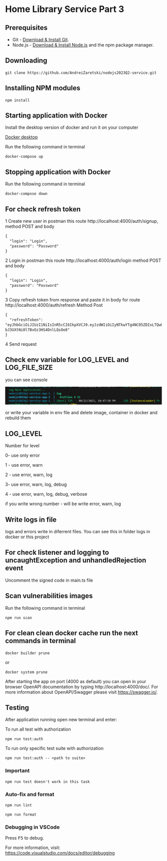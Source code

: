 # Home Library Service Part 3

## Prerequisites

- Git - [Download & Install Git](https://git-scm.com/downloads).
- Node.js - [Download & Install Node.js](https://nodejs.org/en/download/) and the npm package manager.

## Downloading

```
git clone https://github.com/AndreiZaretski/nodejs2023Q2-service.git
```

## Installing NPM modules

```
npm install
```

## Starting application with Docker

Install the desktop version of docker and run it on your computer

[Docker desktop](https://docs.docker.com/engine/install/)

Run the following command in terminal

```
docker-compose up
```

## Stopping application with Docker

Run the following command in terminal

```
docker-compose down
```

## For check refresh token 

1 Create new user in postman this route http://localhost:4000/auth/signup, method POST and
body 

```
{
  "login": "Login",
  "password": "Password"
}
```

2 Login in postman this route http://localhost:4000/auth/login method POST and body 

```
{
  "login": "Login",
  "password": "Password"
}
```

3 Copy refresh token from response and paste it in body for route http://localhost:4000/auth/refresh Method Post

```
{
  "refreshToken": "eyJhbGciOiJIUzI1NiIsInR5cCI6IkpXVCJ9.eyJzdWIiOiIyNTkwYTg4NC05ZDIxLTQwODItOWUxZi05YmRkMWU5ZmU5YWIiLCJ1c2VybmFtZSI6InN0cmluZ2VyIiwiaWF0IjoxNjkyNTY5MTE4LCJleHAiOjE2OTI2NTU1MTh9.ASw21eJBZIHfpH-bJ3UXtNi0l7BvOz3HS4DnlLQsOe8"
}
```

4 Send request

## Check env variable for LOG_LEVEL and LOG_FILE_SIZE

you can see console 

![Console env file](image.png)

or write your variable in env file and delete image, container in docker and rebuild them

## LOG_LEVEL

Number for level

0- use only error

1 - use error, warn

2 - use error, warn, log

3- use error, warn, log, debug

4 - use error, warn, log, debug, verbose

if you write wrong number - will be write error, warn, log

## Write logs in file

logs and errors write in diferrent files. You can see this in folder logs in docker or this project

## For check listener and logging to uncaughtException and unhandledRejection event

Uncomment the signed code in main.ts file

## Scan vulnerabilities images

Run the following command in terminal

```
npm run scan
```

## For clean clean docker cache run the next commands in terminal

```
docker builder prune  
```
  or

```
docker system prune

```

After starting the app on port (4000 as default) you can open
in your browser OpenAPI documentation by typing http://localhost:4000/doc/.
For more information about OpenAPI/Swagger please visit https://swagger.io/.

## Testing

After application running open new terminal and enter:

To run all test with authorization

```
npm run test:auth
```

To run only specific test suite with authorization

```
npm run test:auth -- <path to suite>
```

### Important

```
npm run test doesn't work in this task
```

### Auto-fix and format

```
npm run lint
```

```
npm run format
```

### Debugging in VSCode

Press <kbd>F5</kbd> to debug.

For more information, visit: https://code.visualstudio.com/docs/editor/debugging
